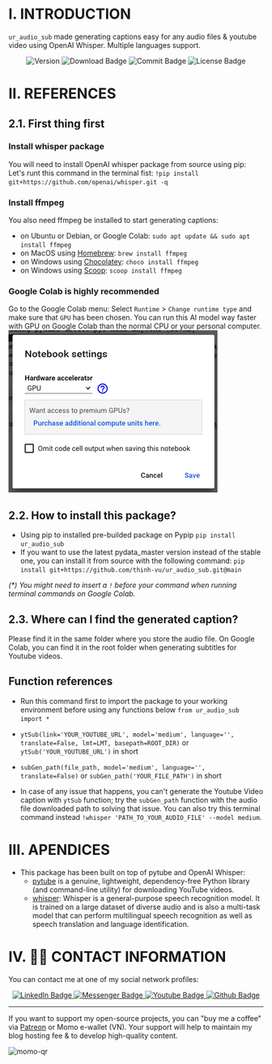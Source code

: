 # I. INTRODUCTION
`ur_audio_sub` made generating captions easy for any audio files &amp; youtube video using OpenAI Whisper. Multiple languages support.

<div id="badges" align="center">
<img src="https://img.shields.io/pypi/pyversions/ur_audio_sub?logoColor=brown&style=plastic" alt= "Version"/>
<img src="https://img.shields.io/pypi/dm/ur_audio_sub" alt="Download Badge"/>
<img src="https://img.shields.io/github/last-commit/thinh-vu/ur_audio_sub" alt="Commit Badge"/>
<img src="https://img.shields.io/github/license/thinh-vu/ur_audio_sub?color=red" alt="License Badge"/>
</div>

# II. REFERENCES
## 2.1. First thing first
### Install whisper package
You will need to install OpenAI whisper package from source using pip:
Let's runt this command in the terminal fist: `!pip install git+https://github.com/openai/whisper.git -q`

### Install ffmpeg
You also need ffmpeg be installed to start generating captions:
- on Ubuntu or Debian, or Google Colab: `sudo apt update && sudo apt install ffmpeg`
- on MacOS using [Homebrew](https://brew.sh/): `brew install ffmpeg`
- on Windows using [Chocolatey](https://chocolatey.org/): `choco install ffmpeg`
- on Windows using [Scoop](https://scoop.sh/): `scoop install ffmpeg`

### Google Colab is highly recommended
Go to the Google Colab menu: Select `Runtime` > `Change runtime type` and make sure that `GPU` has been chosen. You can run this AI model way faster with GPU on Google Colab than the normal CPU or your personal computer.
![gpu_setting](./src/Google%20Colab%20runtime%20GPU.png)

## 2.2. How to install this package?
- Using pip to installed pre-builded package on Pypip `pip install ur_audio_sub`
- If you want to use the latest pydata_master version instead of the stable one, you can install it from source with the following command:
`pip install git+https://github.com/thinh-vu/ur_audio_sub.git@main`

_(*) You might need to insert a `!` before your command when running terminal commands on Google Colab._

## 2.3. Where can I find the generated caption?
Please find it in the same folder where you store the audio file. On Google Colab, you can find it in the root folder when generating subtitles for Youtube videos.

## Function references
- Run this command first to import the package to your working environment before using any functions below `from ur_audio_sub import *`

- `ytSub(link='YOUR_YOUTUBE_URL', model='medium', language='', translate=False, lmt=LMT, basepath=ROOT_DIR)` or `ytSub('YOUR_YOUTUBE_URL')` in short
- `subGen_path(file_path, model='medium', language='', translate=False)` or `subGen_path('YOUR_FILE_PATH')` in short

- In case of any issue that happens, you can't generate the Youtube Video caption with `ytSub` function; try the `subGen_path` function with the audio file downloaded path to solving that issue. You can also try this terminal command instead `!whisper 'PATH_TO_YOUR_AUDIO_FILE' --model medium`.

# III. APENDICES
- This package has been built on top of pytube and OpenAI Whisper:
  - [pytube](https://github.com/pytube/pytube) is a genuine, lightweight, dependency-free Python library (and command-line utility) for downloading YouTube videos.
  - [whisper](https://github.com/openai/whisper): Whisper is a general-purpose speech recognition model. It is trained on a large dataset of diverse audio and is also a multi-task model that can perform multilingual speech recognition as well as speech translation and language identification.

# IV. 🙋‍♂️ CONTACT INFORMATION
You can contact me at one of my social network profiles:

<div id="badges" align="center">
  <a href="https://www.linkedin.com/in/thinh-vu">
    <img src="https://img.shields.io/badge/LinkedIn-blue?style=for-the-badge&logo=linkedin&logoColor=white" alt="LinkedIn Badge"/>
  </a>
  <a href="https://www.messenger.com/t/mr.thinh.ueh">
    <img src="https://img.shields.io/badge/Messenger-00B2FF?style=for-the-badge&logo=messenger&logoColor=white" alt="Messenger Badge"/>
  <a href="https://www.youtube.com/channel/UCYgG-bmk92OhYsP20TS0MbQ">
    <img src="https://img.shields.io/badge/YouTube-red?style=for-the-badge&logo=youtube&logoColor=white" alt="Youtube Badge"/>
  </a>
  </a>
    <a href="https://github.com/thinh-vu">
    <img src="https://img.shields.io/badge/GitHub-100000?style=for-the-badge&logo=github&logoColor=white" alt="Github Badge"/>
  </a>
</div>

---

If you want to support my open-source projects, you can "buy me a coffee" via [Patreon](https://patreon.com/thinhvu?utm_medium=clipboard_copy&utm_source=copyLink&utm_campaign=creatorshare_creator) or Momo e-wallet (VN). Your support will help to maintain my blog hosting fee & to develop high-quality content.

![momo-qr](https://github.com/thinh-vu/vnstock/blob/main/src/momo-qr-thinhvu.jpeg?raw=true)
